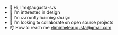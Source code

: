 - 👋 Hi, I’m @augusta-sys
- 👀 I’m interested in design 
- 🌱 I’m currently learning design
- 💞️ I’m looking to collaborate on open source projects
- 📫 How to reach me eliminheleaugusta@gmail.com

<!---
augusta-sys/augusta-sys is a ✨ special ✨ repository because its `README.md` (this file) appears on your GitHub profile.
You can click the Preview link to take a look at your changes.
--->
